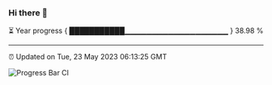 ### Hi there 👋

⏳ Year progress { ███████████▁▁▁▁▁▁▁▁▁▁▁▁▁▁▁▁▁▁▁ } 38.98 %

---

⏰ Updated on Tue, 23 May 2023 06:13:25 GMT

![Progress Bar CI](https://github.com/liununu/liununu/workflows/Progress%20Bar%20CI/badge.svg)
